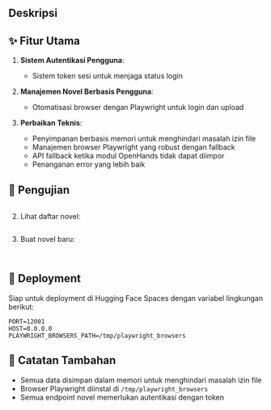 
## Deskripsi


## ✨ Fitur Utama

1. **Sistem Autentikasi Pengguna**:
   - Sistem token sesi untuk menjaga status login

2. **Manajemen Novel Berbasis Pengguna**:

   - Otomatisasi browser dengan Playwright untuk login dan upload

4. **Perbaikan Teknis**:
   - Penyimpanan berbasis memori untuk menghindari masalah izin file
   - Manajemen browser Playwright yang robust dengan fallback
   - API fallback ketika modul OpenHands tidak dapat diimpor
   - Penanganan error yang lebih baik

## 🧪 Pengujian

   ```bash
   ```

2. Lihat daftar novel:
   ```bash
   ```

3. Buat novel baru:
   ```bash
   ```

   ```bash
   ```

## 🚀 Deployment

Siap untuk deployment di Hugging Face Spaces dengan variabel lingkungan berikut:

```
PORT=12001
HOST=0.0.0.0
PLAYWRIGHT_BROWSERS_PATH=/tmp/playwright_browsers
```

## 📝 Catatan Tambahan

- Semua data disimpan dalam memori untuk menghindari masalah izin file
- Browser Playwright diinstal di `/tmp/playwright_browsers`
- Semua endpoint novel memerlukan autentikasi dengan token
